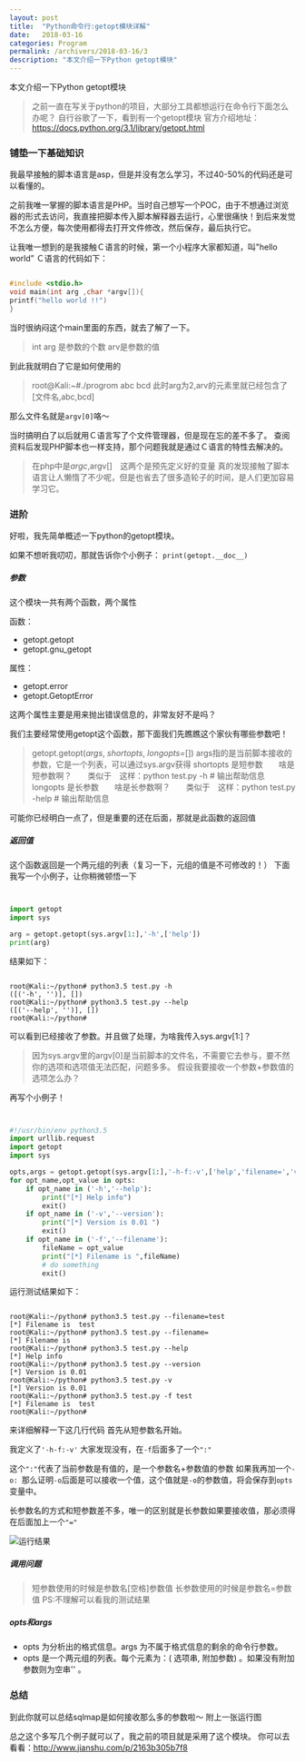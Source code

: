 ```yaml
---
layout: post
title:  "Python命令行:getopt模块详解"
date:   2018-03-16
categories: Program
permalink: /archivers/2018-03-16/3
description: "本文介绍一下Python getopt模块"
---
```


本文介绍一下Python getopt模块
<!--more-->

> 之前一直在写关于python的项目，大部分工具都想运行在命令行下面怎么办呢？
> 自行谷歌了一下，看到有一个getopt模块
> 官方介绍地址： https://docs.python.org/3.1/library/getopt.html

### 铺垫一下基础知识
我最早接触的脚本语言是asp，但是并没有怎么学习，不过40-50%的代码还是可以看懂的。

之前我唯一掌握的脚本语言是PHP。当时自己想写一个POC，由于不想通过浏览器的形式去访问，我直接把脚本传入脚本解释器去运行，心里很痛快！到后来发觉不怎么方便，每次使用都得去打开文件修改，然后保存，最后执行它。

让我唯一想到的是我接触Ｃ语言的时候，第一个小程序大家都知道，叫"hello world”
Ｃ语言的代码如下：

```cpp

#include <stdio.h>
void main(int arg ,char *argv[]){
printf("hello world !!")
}
```
当时很纳闷这个main里面的东西，就去了解了一下。
> int arg 是参数的个数 arv是参数的值

到此我就明白了它是如何使用的　
> root@Kali:~#./progrom abc bcd
> 此时arg为2,arv的元素里就已经包含了[文件名,abc,bcd]

那么文件名就是`argv[0]`咯～

当时搞明白了以后就用Ｃ语言写了个文件管理器，但是现在忘的差不多了。
查阅资料后发现PHP脚本也一样支持，那个问题我就是通过Ｃ语言的特性去解决的。


> 在php中是$argc,$argv[]　这两个是预先定义好的变量
真的发现接触了脚本语言让人懒惰了不少呢，但是也省去了很多造轮子的时间，是人们更加容易学习它。

### 进阶

好啦，我先简单概述一下python的getopt模块。

如果不想听我叨叨，那就告诉你个小例子：
` print(getopt.__doc__) `
##### 参数

这个模块一共有两个函数，两个属性

函数：

* getopt.getopt
* getopt.gnu_getopt

属性：

* getopt.error
* getopt.GetoptError


这两个属性主要是用来抛出错误信息的，非常友好不是吗？

我们主要经常使用getopt这个函数，那下面我们先瞧瞧这个家伙有哪些参数吧！

> getopt.getopt(*args*, *shortopts*, *longopts=*[])
> args指的是当前脚本接收的参数，它是一个列表，可以通过sys.argv获得
> shortopts 是短参数　　啥是短参数啊？　　类似于　这样：python test.py -h # 输出帮助信息
> longopts  是长参数　　啥是长参数啊？　　类似于　这样：python test.py -help # 输出帮助信息

可能你已经明白一点了，但是重要的还在后面，那就是此函数的返回值

##### 返回值
这个函数返回是一个两元组的列表（复习一下，元组的值是不可修改的！）
下面我写一个小例子，让你稍微顿悟一下

```python


import getopt
import sys

arg = getopt.getopt(sys.argv[1:],'-h',['help'])
print(arg)
```
结果如下：
```

root@Kali:~/python# python3.5 test.py -h
([('-h', '')], [])
root@Kali:~/python# python3.5 test.py --help
([('--help', '')], [])
root@Kali:~/python# 
```
可以看到已经接收了参数。并且做了处理，为啥我传入sys.argv[1:]？
> 因为sys.argv里的argv[0]是当前脚本的文件名，不需要它去参与，要不然你的选项和选项值无法匹配，问题多多。
> 假设我要接收一个参数+参数值的选项怎么办？

再写个小例子！

```python


#!/usr/bin/env python3.5
import urllib.request
import getopt
import sys

opts,args = getopt.getopt(sys.argv[1:],'-h-f:-v',['help','filename=','version'])
for opt_name,opt_value in opts:
    if opt_name in ('-h','--help'):
        print("[*] Help info")
        exit()
    if opt_name in ('-v','--version'):
        print("[*] Version is 0.01 ")
        exit()
    if opt_name in ('-f','--filename'):
        fileName = opt_value
        print("[*] Filename is ",fileName)
        # do something
        exit()
```

运行测试结果如下：

```

root@Kali:~/python# python3.5 test.py --filename=test
[*] Filename is  test
root@Kali:~/python# python3.5 test.py --filename=
[*] Filename is  
root@Kali:~/python# python3.5 test.py --help
[*] Help info
root@Kali:~/python# python3.5 test.py --version
[*] Version is 0.01 
root@Kali:~/python# python3.5 test.py -v
[*] Version is 0.01 
root@Kali:~/python# python3.5 test.py -f test
[*] Filename is  test
root@Kali:~/python# 
```
来详细解释一下这几行代码
首先从短参数名开始。

我定义了`'-h-f:-v'` 大家发现没有，在`-f`后面多了一个`":"`

这个`":"`代表了当前参数是有值的，是一个参数名+参数值的参数
如果我再加一个`-o: `那么证明`-o`后面是可以接收一个值，这个值就是`-o`的参数值，将会保存到`opts`变量中。

长参数名的方式和短参数差不多，唯一的区别就是长参数如果要接收值，那必须得在后面加上一个`"="`

![运行结果](http://upload-images.jianshu.io/upload_images/3150364-043c5b27c05805e2.png?imageMogr2/auto-orient/strip%7CimageView2/2/w/1240)

##### 调用问题


> 短参数使用的时候是参数名[空格]参数值
> 长参数使用的时候是参数名=参数值
> PS:不理解可以看我的测试结果

##### opts和args


* opts 为分析出的格式信息。args 为不属于格式信息的剩余的命令行参数。
* opts 是一个两元组的列表。每个元素为：( 选项串, 附加参数) 。如果没有附加参数则为空串'' 。 

 ### 总结
到此你就可以总结sqlmap是如何接收那么多的参数啦～
附上一张运行图

总之这个多写几个例子就可以了，我之前的项目就是采用了这个模块。
你可以去看看：http://www.jianshu.com/p/2163b305b7f8
